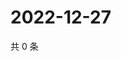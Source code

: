 # 2022-12-27

共 0 条

<!-- BEGIN WEIBO -->
<!-- 最后更新时间 Tue Dec 27 2022 11:14:38 GMT+0800 (China Standard Time) -->

<!-- END WEIBO -->

